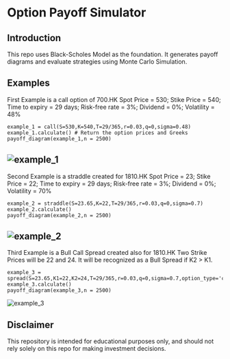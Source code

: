 # Option Payoff Simulator

## Introduction
This repo uses Black-Scholes Model as the foundation.
It generates payoff diagrams and evaluate strategies using Monte Carlo Simulation.


## Examples
First Example is a call option of 700.HK 
Spot Price = 530; Stike Price = 540; Time to expiry = 29 days; Risk-free rate = 3%; Dividend = 0%; Volatility = 48%

```
example_1 = call(S=530,K=540,T=29/365,r=0.03,q=0,sigma=0.48)
example_1.calculate() # Return the option prices and Greeks
payoff_diagram(example_1,n = 2500)
```
![example_1](https://tva1.sinaimg.cn/large/007S8ZIlgy1gia6ncawdfj30b30b60td.jpg)
---
Second Example is a straddle created for 1810.HK
Spot Price = 23; Stike Price = 22; Time to expiry = 29 days; Risk-free rate = 3%; Dividend = 0%; Volatility = 70%

```
example_2 = straddle(S=23.65,K=22,T=29/365,r=0.03,q=0,sigma=0.7)
example_2.calculate()
payoff_diagram(example_2,n = 2500)
```
![example_2](https://tva1.sinaimg.cn/large/007S8ZIlgy1gia6mt89s6j30au0b10td.jpg)
---
Third Example is a Bull Call Spread created also for 1810.HK
Two Strike Prices will be 22 and 24. It will be recognized as a Bull Spread if K2 > K1.

```
example_3 = spread(S=23.65,K1=22,K2=24,T=29/365,r=0.03,q=0,sigma=0.7,option_type='call')
example_3.calculate()
payoff_diagram(example_3,n = 2500)
```
![example_3](https://tva1.sinaimg.cn/large/007S8ZIlgy1gia6pehantj30bb0b5q3n.jpg)

## Disclaimer
This repository is intended for educational purposes only, and should not rely solely on this repo for making investment decisions.